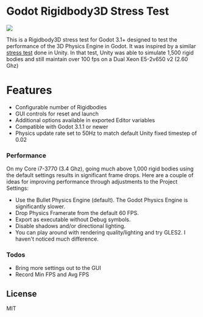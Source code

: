 # Godot Rigidbody3D Stress Test

![](demo.gif)

This is a Rigidbody3D stress test for Godot 3.1+ designed to test the performance of the 3D Physics Engine in Godot.  It was inspired by a similar [stress test](https://www.youtube.com/watch?v=8zo5a_QvJtk) done in Unity.  In that test, Unity was able to simulate 1,500 rigid bodies and still maintain over 100 fps on a Dual Xeon E5-2v650 v2 (2.60 Ghz)

# Features

  - Configurable number of Rigidbodies
  - GUI controls for reset and launch
  - Additional options available in exported Editor variables
  - Compatible with Godot 3.1.1 or newer
  - Physics update rate set to 50Hz to match default Unity fixed timestep of 0.02

### Performance

On my Core i7-3770 (3.4 Ghz), going much above 1,000 rigid bodies using the default settings results in significant frame drops. Here are a couple of ideas for improving performance through adjustments to the Project Settings:

* Use the Bullet Physics Engine (default).  The Godot Physics Engine is significantly slower.
* Drop Physics Framerate from the default 60 FPS.
* Export as executable without Debug symbols.
* Disable shadows and/or directional lighting.
* You can play around with rendering quality/lighting and try GLES2.  I haven't noticed much difference.

### Todos

 - Bring more settings out to the GUI
 - Record Min FPS and Avg FPS

License
----

MIT
